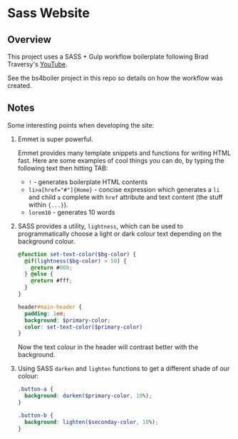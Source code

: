 # Sass Website

## Overview

This project uses a SASS + Gulp workflow boilerplate following
Brad Traversy's [YouTube](https://www.youtube.com/watch?v=rmXVmfx3rNo&t=772s). 

See the bs4boiler project in this repo so details on how the workflow
was created.

## Notes

Some interesting points when developing the site:

1. Emmet is super powerful. 

    Emmet provides many template snippets and functions for writing HTML
    fast. Here are some examples of cool things you can do, by typing the 
    following text then hitting TAB:
    
    * `!` - generates boilerplate HTML contents
    * `li>a[href="#"]{Home}` - concise expression which generates a `li` 
        and child `a` complete with `href` attribute and text content
        (the stuff within `{...}`).
    * `lorem10` - generates 10 words
    
1. SASS provides a utility, `lightness`, which can be used to programmatically 
    choose a light or dark colour text depending on the background colour.

    ```scss
    @function set-text-color($bg-color) {
      @if(lightness($bg-color) > 50) {
        @return #000;
      } @else {
        @return #fff;
      }
    }
    
    header#main-header {
      padding: 1em;
      background: $primary-color;
      color: set-text-color($primary-color)
    }
    ```
    
    Now the text colour in the header will contrast better with the
    background.
    
1. Using SASS `darken` and `lighten` functions to get a different 
    shade of our colour:
    
    ```scss
    .button-a {
      background: darken($primary-color, 10%);
    }
    
    .button-b {
      background: lighten($seconday-color, 10%);
    }
    ```